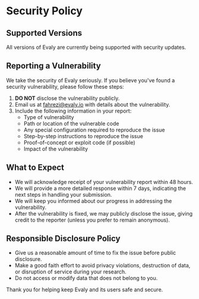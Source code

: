 # Security Policy

## Supported Versions

All versions of Evaly are currently being supported with security updates.

## Reporting a Vulnerability

We take the security of Evaly seriously. If you believe you've found a security vulnerability, please follow these steps:

1. **DO NOT** disclose the vulnerability publicly.
2. Email us at fahrezi@evaly.io with details about the vulnerability.
3. Include the following information in your report:
   - Type of vulnerability
   - Path or location of the vulnerable code
   - Any special configuration required to reproduce the issue
   - Step-by-step instructions to reproduce the issue
   - Proof-of-concept or exploit code (if possible)
   - Impact of the vulnerability

## What to Expect

- We will acknowledge receipt of your vulnerability report within 48 hours.
- We will provide a more detailed response within 7 days, indicating the next steps in handling your submission.
- We will keep you informed about our progress in addressing the vulnerability.
- After the vulnerability is fixed, we may publicly disclose the issue, giving credit to the reporter (unless you prefer to remain anonymous).

## Responsible Disclosure Policy

- Give us a reasonable amount of time to fix the issue before public disclosure.
- Make a good faith effort to avoid privacy violations, destruction of data, or disruption of service during your research.
- Do not access or modify data that does not belong to you.

Thank you for helping keep Evaly and its users safe and secure. 